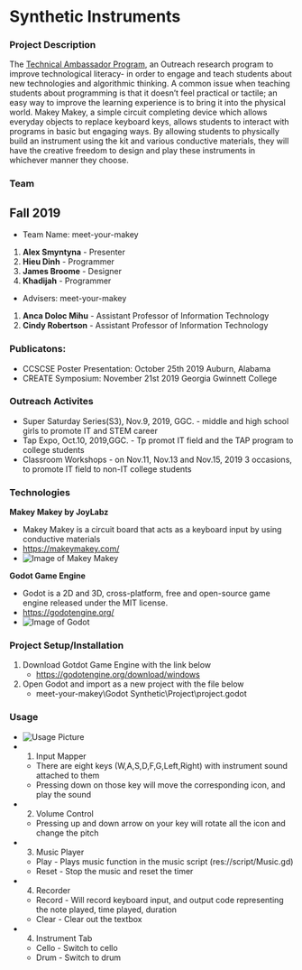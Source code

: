 # Synthetic Instruments

### Project Description
The [Technical Ambassador Program](https://www.ggc.edu/academics/schools/school-of-science-and-technology/research-internships-service-learning/technology-ambassador-program/), an Outreach research program to improve technological literacy- in order to engage and teach students about new technologies and algorithmic thinking. A common issue when teaching students about programming is that it doesn’t feel practical or tactile; an easy way to improve the learning experience is to bring it into the physical world. Makey Makey, a simple circuit completing device which allows everyday objects to replace keyboard keys, allows students to interact with programs in basic but engaging ways. By allowing students to physically build an instrument using the kit and various conductive materials, they will have the creative freedom to design and play these instruments in whichever manner they choose.
	
### Team
## Fall 2019
* Team Name: meet-your-makey
1. **Alex Smyntyna** - Presenter
2. **Hieu Dinh** - Programmer
3. **James Broome** - Designer
4. **Khadijah** - Programmer
* Advisers: meet-your-makey
1. **Anca Doloc Mihu** - Assistant Professor of Information Technology
2. **Cindy Robertson** - Assistant Professor of Information Technology

### Publicatons:
* CCSCSE Poster Presentation: October 25th 2019 Auburn, Alabama 
* CREATE Symposium: November 21st 2019 Georgia Gwinnett College

### Outreach Activites 
* Super Saturday Series(S3), Nov.9, 2019, GGC. - middle and high school girls to promote IT and STEM career
* Tap Expo, Oct.10, 2019,GGC. - Tp promot IT field and the TAP program to college students
* Classroom Workshops - on Nov.11, Nov.13 and Nov.15, 2019 3 occasions, to promote IT field to non-IT college students  


### Technologies
**Makey Makey by JoyLabz**
* Makey Makey is a circuit board that acts as a keyboard input by using conductive materials
* https://makeymakey.com/
* ![Image of Makey Makey](https://images-na.ssl-images-amazon.com/images/I/81Or74Q0RYL._SL1500_.jpg)

**Godot Game Engine**
* Godot is a 2D and 3D, cross-platform, free and open-source game engine released under the MIT license.
* https://godotengine.org/
* ![Image of Godot](https://ibb.co/L5jxSTM)

### Project Setup/Installation
1. Download Gotdot Game Engine with the link below
	* https://godotengine.org/download/windows
2. Open Godot and import as a new project with the file below
	* meet-your-makey\Godot Synthetic\Project\project.godot

### Usage
* ![Usage Picture](https://ibb.co/BjnVNyX)
* 1. Input Mapper
	* There are eight keys (W,A,S,D,F,G,Left,Right) with instrument sound attached to them
	* Pressing down on those key will move the corresponding icon, and play the sound
* 2. Volume Control
	* Pressing up and down arrow on your key will rotate all the icon and change the pitch
* 3. Music Player
	* Play - Plays music function in the music script (res://script/Music.gd)
	* Reset - Stop the music and reset the timer
* 4. Recorder
	* Record - Will record keyboard input, and output code representing the note played, time played, duration
	* Clear - Clear out the textbox
* 4. Instrument Tab
	* Cello - Switch to cello
	* Drum - Switch to drum


	
